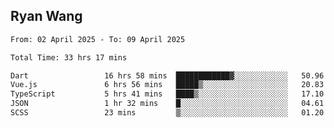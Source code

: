 ## Ryan Wang

<!--START_SECTION:waka-->

```txt
From: 02 April 2025 - To: 09 April 2025

Total Time: 33 hrs 17 mins

Dart                 16 hrs 58 mins  ████████████▓░░░░░░░░░░░░   50.96 %
Vue.js               6 hrs 56 mins   █████▒░░░░░░░░░░░░░░░░░░░   20.83 %
TypeScript           5 hrs 41 mins   ████▒░░░░░░░░░░░░░░░░░░░░   17.10 %
JSON                 1 hr 32 mins    █░░░░░░░░░░░░░░░░░░░░░░░░   04.61 %
SCSS                 23 mins         ▒░░░░░░░░░░░░░░░░░░░░░░░░   01.20 %
```

<!--END_SECTION:waka-->
